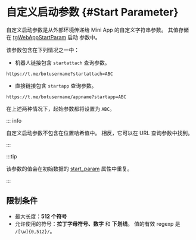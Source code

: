 # 自定义启动参数 {#Start Parameter}

自定义启动参数是从外部环境传递给 Mini App 的自定义字符串参数。
其值存储在 [tgWebAppStartParam](launch-parameters#tgwebappstartparam) 启动
参数中。

该参数包含在下列情况之一中：

- 机器人链接包含 `startattach` 查询参数。

```
https://t.me/botusername?startattach=ABC
```

- 直接链接包含 `startapp` 查询参数。

```
https://t.me/botusername/appname?startapp=ABC
```

[//]: # "待办事项：直接链接：请参阅直接链接页面"

在上述两种情况下，起始参数都将设置为 `ABC`。

::: info

自定义启动参数不包含在位置哈希值中。 相反，它可以在 URL
查询参数中找到。

:::

:::tip

该参数的值会在初始数据的 [start_param](init-data.md#parameters-list) 属性中重复。

:::

## 限制条件

- 最大长度：**512 个符号**
- 允许使用的符号：**拉丁字母符号、数字** 和 **下划线**。
  值的有效 regexp 是 `/[\w]{0,512}/`。
